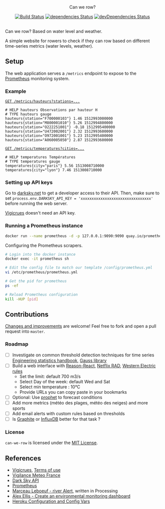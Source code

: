 <p align="center">
  Can we row?
</p>

<p align="center">
  <a href="http://travis-ci.org/mycaule/can-we-row"><img src="https://api.travis-ci.org/mycaule/can-we-row.svg?branch=master" alt="Build Status"></a>
  <a href="https://david-dm.org/mycaule/can-we-row"><img src="https://david-dm.org/mycaule/can-we-row/status.svg" alt="dependencies Status"></a>
  <a href="https://david-dm.org/mycaule/can-we-row?type=dev"><img src="https://david-dm.org/mycaule/can-we-row/dev-status.svg" alt="devDependencies Status"></a>
  <br>
  <br>
</p>

Can we row? Based on water level and weather.

A simple website for rowers to check if they can row based on different time-series metrics (water levels, weather).

## Setup

The web application serves a `/metrics` endpoint to expose to the [Prometheus](https://github.com/prometheus/prometheus) monitoring system.

### Example

[`GET /metrics/hauteurs?stations=...`](https://can-we-row.herokuapp.com/metrics/hauteurs?stations=F700000103&stations=U472002001&stations=O972001001&stations=M800001010&stations=O222251001&stations=A060005050)

```
# HELP hauteurs Observations par hauteur H
# TYPE hauteurs gauge
hauteurs{station="F700000103"} 1.46 1512993000000
hauteurs{station="M800001010"} 5.26 1512994800000
hauteurs{station="O222251001"} -0.18 1512995400000
hauteurs{station="U472002001"} 2.32 1512993600000
hauteurs{station="O972001001"} 5.23 1512995400000
hauteurs{station="A060005050"} 2.87 1512993600000
```

[`GET /metrics/temperatures?cities=...`](https://can-we-row.herokuapp.com/metrics/temperatures?cities=paris&cities=lyon)
```
# HELP temperatures Températures
# TYPE temperatures gauge
temperatures{city="paris"} 5.56 1513008710000
temperatures{city="lyon"} 7.46 1513008710000
```

### Setting up API keys

Go to [darksky.net](https://darksky.net/dev) to get a developer access to their API. Then, make sure to set `process.env.DARKSKY_API_KEY = 'xxxxxxxxxxxxxxxxxxxxxxxxxxxxxxxx'` before running the web server.

[Vigicrues](https://www.vigicrues.gouv.fr) doesn't need an API key.

### Running a Prometheus instance

```bash
docker run --name prometheus -d -p 127.0.0.1:9090:9090 quay.io/prometheus/prometheus
```

Configuring the Prometheus scrapers.
```bash
# Login into the docker instance
docker exec -it prometheus sh

# Edit the config file to match our template /config/prometheus.yml
vi /etc/prometheus/prometheus.yml

# Get the pid for prometheus
ps -ef

# Reload Prometheus configuration
kill -HUP [pid]
```

## Contributions

[Changes and improvements](https://github.com/mycaule/can-we-row/wiki) are welcome! Feel free to fork and open a pull request into `master`.

### Roadmap

- [ ] Investigate on common threshold detection techniques for time series [Engineering statistics handbook](http://www.itl.nist.gov/div898/handbook/pmc/section4/pmc4.htm), [Gauss library](https://github.com/fredrick/gauss)
- [ ] Build a web interface with [Reason-React](https://reasonml.github.io/reason-react/docs/en/installation.html), [Netflix RAD](https://medium.com/netflix-techblog/rad-outlier-detection-on-big-data-d6b0494371cc), [Western Electric rules](https://en.wikipedia.org/wiki/Western_Electric_rules)
  * Set the limit: default 700 m3/s
  * Select Day of the week: default Wed and Sat
  * Select min temperature : 10°C
  * Provide URLs you can copy paste in your bookmarks
- [ ] Optional: Use [prophet](https://github.com/facebook/prophet) to forecast conditions
- [ ] Add more metrics (météo des plages, météo des neiges) and more sports
- [ ] Add email alerts with custom rules based on thresholds
- [ ] Is [Graphite](https://github.com/graphite-project/graphite-web) or [InfluxDB](https://www.influxdata.com/time-series-platform/influxdb/) better for that task ?

### License

`can-we-row` is licensed under the [MIT License](https://github.com/mycaule/can-we-row/blob/master/LICENSE).

## References

* [Vigicrues](https://www.vigicrues.gouv.fr), [Terms of use](https://www.data.gouv.fr/fr/datasets/hauteurs-deau-et-debits-des-cours-deau-observes-en-temps-reel-aux-stations-du-reseau-vigicrues/)
* [Vigilance Meteo France](https://vigilance.meteofrance.com/)
* [Dark Sky API](https://darksky.net/dev/docs)
* [Prometheus](https://github.com/prometheus/prometheus)
* [Marceau Leboeuf - river Alert](https://github.com/MarceauLeboeuf/river_Alert), written in Processing
* [Alex Ellis - Create an environmental monitoring dashboard](https://blog.alexellis.io/environmental-monitoring-dashboard/)
* [Heroku Configuration and Config Vars](https://devcenter.heroku.com/articles/config-vars)

